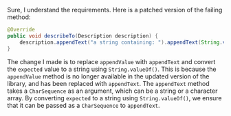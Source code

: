 Sure, I understand the requirements. Here is a patched version of the failing method:
```java
@Override
public void describeTo(Description description) {
    description.appendText("a string containing: ").appendText(String.valueOf(expected));
}
```
The change I made is to replace `appendValue` with `appendText` and convert the `expected` value to a string using `String.valueOf()`. This is because the `appendValue` method is no longer available in the updated version of the library, and has been replaced with `appendText`. The `appendText` method takes a `CharSequence` as an argument, which can be a string or a character array. By converting `expected` to a string using `String.valueOf()`, we ensure that it can be passed as a `CharSequence` to `appendText`.